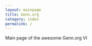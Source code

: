 ```yaml
---
layout: mainpage
title: Genn.org
category: index
permalink: /
---
```

Main page of the awesome Genn.org VI